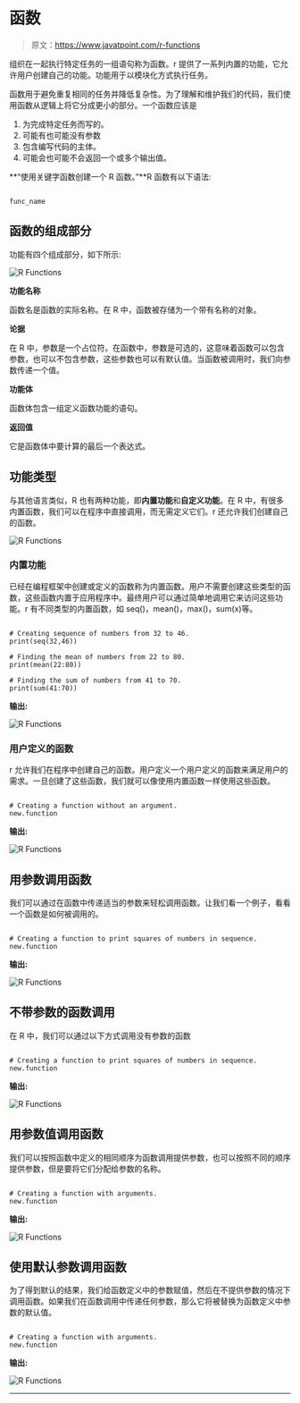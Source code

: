 # 函数

> 原文：<https://www.javatpoint.com/r-functions>

组织在一起执行特定任务的一组语句称为函数。r 提供了一系列内置的功能，它允许用户创建自己的功能。功能用于以模块化方式执行任务。

函数用于避免重复相同的任务并降低复杂性。为了理解和维护我们的代码，我们使用函数从逻辑上将它分成更小的部分。一个函数应该是

1.  为完成特定任务而写的。
2.  可能有也可能没有参数
3.  包含编写代码的主体。
4.  可能会也可能不会返回一个或多个输出值。

**“使用关键字函数创建一个 R 函数。”**R 函数有以下语法:

```

func_name 
```

## 函数的组成部分

功能有四个组成部分，如下所示:

![R Functions](img/d4d6b831489a6b75dc95e76ff3c21784.png)

**功能名称**

函数名是函数的实际名称。在 R 中，函数被存储为一个带有名称的对象。

**论据**

在 R 中，参数是一个占位符。在函数中，参数是可选的，这意味着函数可以包含参数，也可以不包含参数，这些参数也可以有默认值。当函数被调用时，我们向参数传递一个值。

**功能体**

函数体包含一组定义函数功能的语句。

**返回值**

它是函数体中要计算的最后一个表达式。

## 功能类型

与其他语言类似，R 也有两种功能，即**内置功能**和**自定义功能**。在 R 中，有很多内置函数，我们可以在程序中直接调用，而无需定义它们。r 还允许我们创建自己的函数。

![R Functions](img/967786bbe2b67ab96f68afbbb89b1cfb.png)

### 内置功能

已经在编程框架中创建或定义的函数称为内置函数。用户不需要创建这些类型的函数，这些函数内置于应用程序中。最终用户可以通过简单地调用它来访问这些功能。r 有不同类型的内置函数，如 seq()，mean()，max()，sum(x)等。

```

# Creating sequence of numbers from 32 to 46.
print(seq(32,46))

# Finding the mean of numbers from 22 to 80.
print(mean(22:80))

# Finding the sum of numbers from 41 to 70.
print(sum(41:70))

```

**输出:**

![R Functions](img/817d563785d471ea42ba90f19535d74e.png)

### 用户定义的函数

r 允许我们在程序中创建自己的函数。用户定义一个用户定义的函数来满足用户的需求。一旦创建了这些函数，我们就可以像使用内置函数一样使用这些函数。

```

# Creating a function without an argument.
new.function 
```

**输出:**

![R Functions](img/6f585b2712f6e6116954cf4eea4a1fd6.png)

## 用参数调用函数

我们可以通过在函数中传递适当的参数来轻松调用函数。让我们看一个例子，看看一个函数是如何被调用的。

```

# Creating a function to print squares of numbers in sequence.
new.function 
```

**输出:**

![R Functions](img/9b19cddd4b727acc18e5738fd3845109.png)

## 不带参数的函数调用

在 R 中，我们可以通过以下方式调用没有参数的函数

```

# Creating a function to print squares of numbers in sequence.
new.function 
```

**输出:**

![R Functions](img/80574cb7b4b50345478392ada2a3c78f.png)

## 用参数值调用函数

我们可以按照函数中定义的相同顺序为函数调用提供参数，也可以按照不同的顺序提供参数，但是要将它们分配给参数的名称。

```

# Creating a function with arguments.
new.function 
```

**输出:**

![R Functions](img/3d84b4327db7de439c6c37e20c77ae0c.png)

## 使用默认参数调用函数

为了得到默认的结果，我们给函数定义中的参数赋值，然后在不提供参数的情况下调用函数。如果我们在函数调用中传递任何参数，那么它将被替换为函数定义中参数的默认值。

```

# Creating a function with arguments.
new.function 
```

**输出:**

![R Functions](img/17fd39589b2dd7bbee0b80adb38b805f.png)

* * *